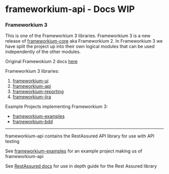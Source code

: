 # frameworkium-api - Docs WIP

### Frameworkium 3

This is one of the Frameworkium 3 libraries. Frameworkium 3 is a new release of [frameworkium-core](https://github.com/Frameworkium/frameworkium-core) aka Frameworkium 2.
 In Frameworkium 3 we have split the project up into their own logical modules that can be used independently of the other modules. 
 
 Original Framewokium 2 docs [here]()
 
 Frameworkium 3 libraries:
 1. [frameworkium-ui](https://github.com/Frameworkium/frameworkium-ui)
 2. [frameworkium-api](https://github.com/Frameworkium/frameworkium-api)
 3. [frameworkium-reporting](https://github.com/Frameworkium/frameworkium-reporting)
 4. [frameworkium-jira](https://github.com/Frameworkium/frameworkium-jira)  
 
 Example Projects implementing Frameworkium 3:
 - [frameworkium-examples](https://github.com/Frameworkium/frameworkium-examples/tree/frameworkium3)
 - [frameworkium-bdd](https://github.com/Frameworkium/frameworkium-bdd/tree/frameworkium3)

***

frameworkium-api contains the RestAssured API library for use with API testing

See [frameworkium-examples](https://github.com/Frameworkium/frameworkium-examples/tree/frameworkium3) for an example project making us of frameworkium-api

See [RestAssured docs](https://github.com/rest-assured/rest-assured/wiki/Usage) for use in depth guide for the Rest Assured library
